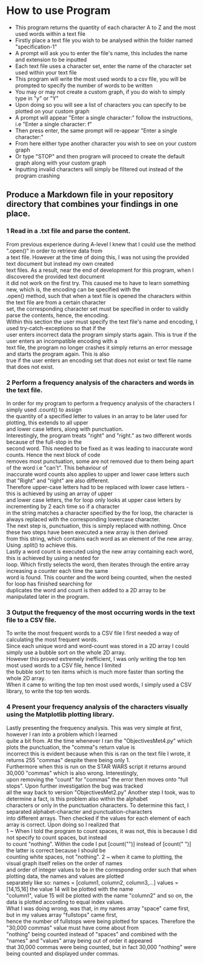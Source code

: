 # How to use Program
* This program returns the quantity of each character A to Z and the most used words within a text file
* Firstly place a text file you wish to be analysed within the folder named "specification-1"
* A prompt will ask you to enter the file's name, this includes the name and extension to be inputted
* Each text file uses a character set, enter the name of the character set used within your text file
* This program will write the most used words to a csv file, you will be prompted to specify the number of words to be written
* You may or may not create a custom graph, if you do wish to simply type in "y" or "Y"
*   Upon doing so you will see a list of characters you can specify to be plotted on your custom graph
*   A prompt will appear "Enter a single character:" follow the instructions, i.e "Enter a single character: f"
*   Then press enter, the same prompt will re-appear "Enter a single character:"
*   From here either type another character you wish to see on your custom graph
*   Or type "STOP" and then program will proceed to create the default graph along with your custom graph
*   Inputting invalid characters will simply be filtered out instead of the program crashing

## Produce a Markdown file in your repository directory that combines your findings in one place.

### 1 Read in a .txt file and parse the content.
From previous experience during A-level I knew that I could use the method ".open()" in order to retrieve data from  
a text file. However at the time of doing this, I was not using the provided text document but instead my own created  
text files. As a result, near the end of development for this program, when I discovered the provided text document  
it did not work on the first try. This caused me to have to learn something new, which is, the encoding can be specified with the  
.open() method, such that when a text file is opened the characters within the text file are from a certain character  
set, the corresponding character set must be specified in order to validly parse the contents, hence, the encoding.  
Within this section the user must specify the text file's name and encoding, I used try-catch-exceptions so that if the  
user enters incorrect data the program simply starts again. This is true if the user enters an incompatible encoding with a  
text file, the program no longer crashes it simply returns an error message and starts the program again. This is also  
true if the user enters an encoding set that does not exist or text file name that does not exist. 

### 2 Perform a frequency analysis of the characters and words in the text file.

In order for my program to perform a frequency analysis of the characters I simply used .count() to assign  
the quantity of a specified letter to values in an array to be later used for plotting, this extends to all upper  
and lower case letters, along with punctuation.  
Interestingly, the program treats "right" and "right." as two different words because of the full-stop in the  
second word. This needed to be fixed as it was leading to inaccurate word counts. Hence the next block of code  
removes most punctuation, some are not removed due to them being apart of the word i.e "can't". This behaviour of  
inaccurate word counts also applies to upper and lower case letters such that "Right" and "right" are also different.  
Therefore upper-case letters had to be replaced with lower case letters - this is achieved by using an array of upper  
and lower case letters, the for loop only looks at upper case letters by incrementing by 2 each time so if a character  
in the string matches a character specified by the for loop, the character is always replaced with the corresponding 
lowercase character.  
The next step is, punctuation, this is simply replaced with nothing. Once these two steps have been executed a new array is then derived    
from this string, which contains each word as an element of the new array. Using .split() to achieve this.  
Lastly a word count is executed using the new array containing each word, this is achieved by using a nested for  
loop. Which firstly selects the word, then iterates through the entire array increasing a counter each time the same  
 word is found. This counter and the word being counted, when the nested for loop has finished searching for  
duplicates the word and count is then added to a 2D array to be manipulated later in the program. 

### 3 Output the frequency of the most occurring words in the text file to a CSV file.
To write the most frequent words to a CSV file I first needed a way of calculating the most frequent words.  
Since each unique word and word-count was stored in a 2D array I could simply use a bubble sort on the whole 2D array.  
However this proved extremely inefficient, I was only writing the top ten most used words to a CSV file, hence I limited  
the bubble sort to ten items which is much more faster than sorting the whole 2D array.  
When it came to writing the top ten most used words, I simply used a CSV library, to write the top ten words. 

### 4 Present your frequency analysis of the characters visually using the Matplotlib plotting library.
Lastly presenting the frequency analysis. This was very simple at first, however I ran into a problem which I learned  
quite a bit from. At the time whenever I ran the "ObjectivesMet4.py" which plots the punctuation, the "comma"s return value is  
incorrect this is evident because when this is ran on the text file I wrote, it returns 255 "commas" despite there being only 1.  
Furthermore when this is run on the STAR WARS script it returns around 30,000 "commas" which is also wrong. Interestingly,  
upon removing the "count" for "commas" the error then moves onto "full stops". Upon further investigation the bug was tracked  
all the way back to version "ObjectivesMet2.py" Another step I took, was to determine a fact, is this problem also within the alphabet  
characters or only in the punctuation characters. To determine this fact, I separated alphabet-character and punctuation-characters  
into different arrays. Then checked if the values for each element of each array is correct. Upon doing so I realized that   
1 ~ When I told the program to count spaces, it was not, this is because I did not specify to count spaces, but instead  
to count "nothing". Within the code I put [count("")] instead of [count(" ")] the latter is correct because I should be  
counting white spaces, not "nothing". 2 ~ when it came to plotting, the visual graph itself relies on the order of names  
and order of integer values to be in the corresponding order such that when plotting data, the names and values are plotted  
separately like so: names = [column1, column2, column3,...] values = [14,15,16] the value 14 will be plotted with the name  
"column1", value 15 will be plotted with the name "column2" and so on, the data is plotted according to equal index values.  
What I was doing wrong, was that, in my names array "space" came first, but in my values array "fullstops" came first,  
hence the number of fullstops were being plotted for spaces. Therefore the "30,000 commas" value must have come about from  
"nothing" being counted instead of "spaces" and combined with the "names" and "values" array being out of order it appeared  
that 30,000 commas were being counted, but in fact 30,000 "nothing" were being counted and displayed under commas.  

